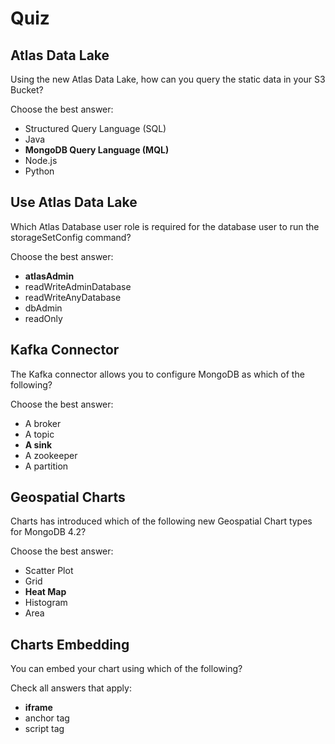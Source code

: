 # Quiz

## Atlas Data Lake

Using the new Atlas Data Lake, how can you query the static data in your S3 Bucket?

Choose the best answer:

- Structured Query Language (SQL)
- Java
- **MongoDB Query Language (MQL)**
- Node.js
- Python

## Use Atlas Data Lake

Which Atlas Database user role is required for the database user to run the storageSetConfig command?

Choose the best answer:

- **atlasAdmin**
- readWriteAdminDatabase
- readWriteAnyDatabase
- dbAdmin
- readOnly

## Kafka Connector

The Kafka connector allows you to configure MongoDB as which of the following?

Choose the best answer:

- A broker
- A topic
- **A sink**
- A zookeeper
- A partition

## Geospatial Charts

Charts has introduced which of the following new Geospatial Chart types for MongoDB 4.2?

Choose the best answer:

- Scatter Plot
- Grid
- **Heat Map**
- Histogram
- Area

## Charts Embedding

You can embed your chart using which of the following?

Check all answers that apply:

- **iframe**
- anchor tag
- script tag
